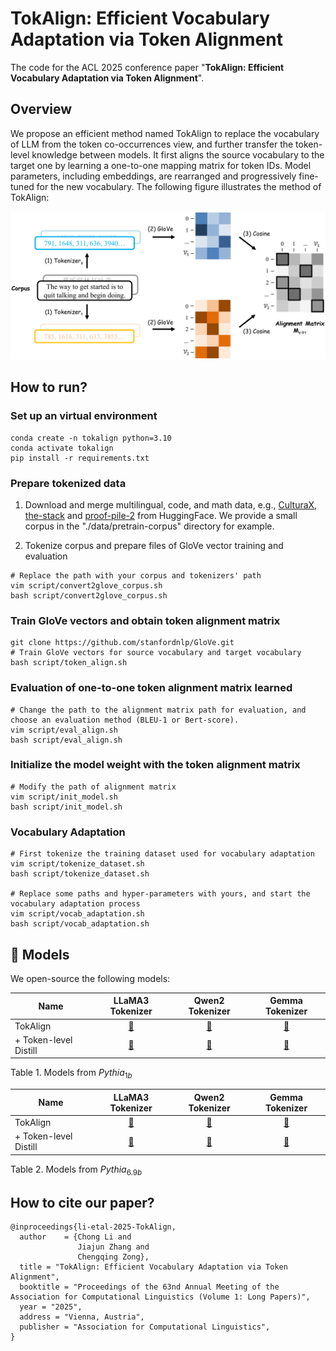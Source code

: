 # TokAlign: Efficient Vocabulary Adaptation via Token Alignment

The code for the ACL 2025 conference paper "**TokAlign: Efficient Vocabulary Adaptation via Token Alignment**".

## Overview
We propose an efficient method named TokAlign to replace the vocabulary of LLM from the token co-occurrences view, and further transfer the token-level knowledge between models. It first aligns the source vocabulary to the target one by learning a one-to-one mapping matrix for token IDs. Model parameters, including embeddings, are rearranged and progressively fine-tuned for the new vocabulary. The following figure illustrates the method of TokAlign:

![](figure/method.png)

## How to run?

### Set up an virtual environment
```
conda create -n tokalign python=3.10
conda activate tokalign
pip install -r requirements.txt
```

### Prepare tokenized data

1. Download and merge multilingual, code, and math data, e.g., [CulturaX](https://huggingface.co/datasets/uonlp/CulturaX), [the-stack](https://huggingface.co/datasets/bigcode/the-stack) and [proof-pile-2](https://huggingface.co/datasets/EleutherAI/proof-pile-2) from HuggingFace. We provide a small corpus in the "./data/pretrain-corpus" directory for example. 

2. Tokenize corpus and prepare files of GloVe vector training and evaluation
```
# Replace the path with your corpus and tokenizers' path
vim script/convert2glove_corpus.sh 
bash script/convert2glove_corpus.sh 
```

### Train GloVe vectors and obtain token alignment matrix

```
git clone https://github.com/stanfordnlp/GloVe.git
# Train GloVe vectors for source vocabulary and target vocabulary
bash script/token_align.sh
```

### Evaluation of one-to-one token alignment matrix learned
```
# Change the path to the alignment matrix path for evaluation, and choose an evaluation method (BLEU-1 or Bert-score).
vim script/eval_align.sh
bash script/eval_align.sh
```

### Initialize the model weight with the token alignment matrix

```
# Modify the path of alignment matrix
vim script/init_model.sh 
bash script/init_model.sh 
```

### Vocabulary Adaptation
```
# First tokenize the training dataset used for vocabulary adaptation
vim script/tokenize_dataset.sh
bash script/tokenize_dataset.sh

# Replace some paths and hyper-parameters with yours, and start the vocabulary adaptation process
vim script/vocab_adaptation.sh
bash script/vocab_adaptation.sh
```

## 📎 Models

We open-source the following models:

| **Name**                     | **LLaMA3 Tokenizer** | **Qwen2 Tokenizer** | **Gemma Tokenizer** |
|------------------------------|:--------------------:|:-------------------:|:-------------------:|
| TokAlign                     |     [🤗](https://huggingface.co/chongli17/TokAlign-Pythia-1b-LLaMA3-Tokenizer)     |     [🤗](https://huggingface.co/chongli17/TokAlign-Pythia-1b-Qwen2-Tokenizer)    |     [🤗](https://huggingface.co/chongli17/TokAlign-Pythia-1b-Gemma-Tokenizer)    |
| + Token-level Distill         |     [🤗](https://huggingface.co/chongli17/TokAlign-Pythia-1b-Distill-LLaMA-3-8b)     |     [🤗](https://huggingface.co/chongli17/TokAlign-Pythia-1b-Distill-Qwen-2-7b)    |     [🤗](https://huggingface.co/chongli17/TokAlign-Pythia-1b-Distill-Gemma-7b)    |


Table 1. Models from $Pythia_{1b}$

| **Name**                     | **LLaMA3 Tokenizer** | **Qwen2 Tokenizer** | **Gemma Tokenizer** |
|------------------------------|:--------------------:|:-------------------:|:-------------------:|
| TokAlign                     |     [🤗](https://huggingface.co/chongli17/TokAlign-Pythia-6.9b-LLaMA3-Tokenizer)     |     [🤗](https://huggingface.co/chongli17/TokAlign-Pythia-6.9b-Qwen2-Tokenizer)    |     [🤗](https://huggingface.co/chongli17/TokAlign-Pythia-6.9b-Gemma-Tokenizer)    |
| + Token-level Distill         |     [🤗](https://huggingface.co/chongli17/TokAlign-Pythia-6.9b-Distill-LLaMA3-8b)     |     [🤗](https://huggingface.co/chongli17/TokAlign-Pythia-6.9b-Distill-Qwen-2-7b)    |     [🤗](https://huggingface.co/chongli17/TokAlign-Pythia-6.9b-Distill-Gemma-7b)    |


Table 2. Models from $Pythia_{6.9b}$

## How to cite our paper?
```
@inproceedings{li-etal-2025-TokAlign,
  author    = {Chong Li and
               Jiajun Zhang and
               Chengqing Zong},
  title = "TokAlign: Efficient Vocabulary Adaptation via Token Alignment",
  booktitle = "Proceedings of the 63nd Annual Meeting of the Association for Computational Linguistics (Volume 1: Long Papers)",
  year = "2025",
  address = "Vienna, Austria",
  publisher = "Association for Computational Linguistics",
}
```
